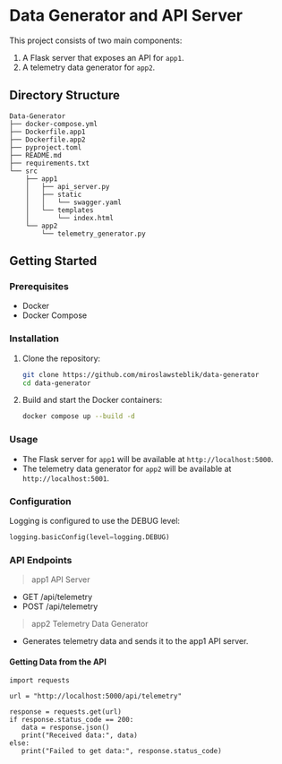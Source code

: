 # Data Generator and API Server

This project consists of two main components:
1. A Flask server that exposes an API for `app1`.
2. A telemetry data generator for `app2`.

## Directory Structure
```
Data-Generator
├── docker-compose.yml
├── Dockerfile.app1
├── Dockerfile.app2
├── pyproject.toml
├── README.md
├── requirements.txt
└── src
    ├── app1
    │   ├── api_server.py
    │   ├── static
    │   │   └── swagger.yaml
    │   └── templates
    │       └── index.html
    └── app2
        └── telemetry_generator.py
```

## Getting Started

### Prerequisites

- Docker
- Docker Compose

### Installation

1. Clone the repository:
    ```sh
    git clone https://github.com/miroslawsteblik/data-generator
    cd data-generator
    ```

2. Build and start the Docker containers:
    ```sh
    docker compose up --build -d
    ```

### Usage

- The Flask server for `app1` will be available at `http://localhost:5000`.
- The telemetry data generator for `app2` will be available at `http://localhost:5001`.

### Configuration

Logging is configured to use the DEBUG level:
```python
logging.basicConfig(level=logging.DEBUG)
```

### API Endpoints

> app1 API Server
 - GET /api/telemetry
 - POST /api/telemetry 

> app2 Telemetry Data Generator
 - Generates telemetry data and sends it to the app1 API server.

 #### Getting Data from the API

 ```
import requests

url = "http://localhost:5000/api/telemetry"

response = requests.get(url)
if response.status_code == 200:
    data = response.json()
    print("Received data:", data)
else:
    print("Failed to get data:", response.status_code)
```